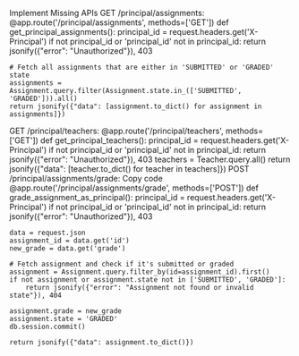  Implement Missing APIs
GET /principal/assignments:
@app.route('/principal/assignments', methods=['GET'])
def get_principal_assignments():
    principal_id = request.headers.get('X-Principal')
    if not principal_id or 'principal_id' not in principal_id:
        return jsonify({"error": "Unauthorized"}), 403
    
    # Fetch all assignments that are either in 'SUBMITTED' or 'GRADED' state
    assignments = Assignment.query.filter(Assignment.state.in_(['SUBMITTED', 'GRADED'])).all()
    return jsonify({"data": [assignment.to_dict() for assignment in assignments]})
GET /principal/teachers:
@app.route('/principal/teachers', methods=['GET'])
def get_principal_teachers():
    principal_id = request.headers.get('X-Principal')
    if not principal_id or 'principal_id' not in principal_id:
        return jsonify({"error": "Unauthorized"}), 403
    teachers = Teacher.query.all()
    return jsonify({"data": [teacher.to_dict() for teacher in teachers]})
POST /principal/assignments/grade:
Copy code
@app.route('/principal/assignments/grade', methods=['POST'])
def grade_assignment_as_principal():
    principal_id = request.headers.get('X-Principal')
    if not principal_id or 'principal_id' not in principal_id:
        return jsonify({"error": "Unauthorized"}), 403
    
    data = request.json
    assignment_id = data.get('id')
    new_grade = data.get('grade')
    
    # Fetch assignment and check if it's submitted or graded
    assignment = Assignment.query.filter_by(id=assignment_id).first()
    if not assignment or assignment.state not in ['SUBMITTED', 'GRADED']:
        return jsonify({"error": "Assignment not found or invalid state"}), 404
    
    assignment.grade = new_grade
    assignment.state = 'GRADED'
    db.session.commit()
    
    return jsonify({"data": assignment.to_dict()})

